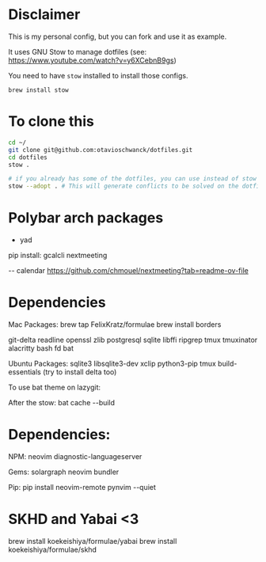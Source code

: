 # Disclaimer
This is my personal config, but you can fork and use it as example.

It uses GNU Stow to manage dotfiles (see: https://www.youtube.com/watch?v=y6XCebnB9gs)

You need to have `stow` installed to install those configs.

`brew install stow`
# To clone this

```sh
cd ~/
git clone git@github.com:otavioschwanck/dotfiles.git
cd dotfiles
stow .

# if you already has some of the dotfiles, you can use instead of stow . :
stow --adopt . # This will generate conflicts to be solved on the dotfiles repository, make sure to fix them.
```


# Polybar arch packages
- yad

pip install:
gcalcli nextmeeting

-- calendar
https://github.com/chmouel/nextmeeting?tab=readme-ov-file

# Dependencies

Mac Packages:
brew tap FelixKratz/formulae
brew install borders

git-delta readline openssl zlib postgresql sqlite libffi ripgrep tmux tmuxinator alacritty bash fd bat

Ubuntu Packages:
sqlite3 libsqlite3-dev xclip python3-pip tmux build-essentials
(try to install delta too)

To use bat theme on lazygit:

After the stow: bat cache --build
# Dependencies:

NPM:
neovim diagnostic-languageserver

Gems:
solargraph neovim bundler

Pip:
pip install neovim-remote pynvim --quiet

# SKHD and Yabai <3
brew install koekeishiya/formulae/yabai
brew install koekeishiya/formulae/skhd
